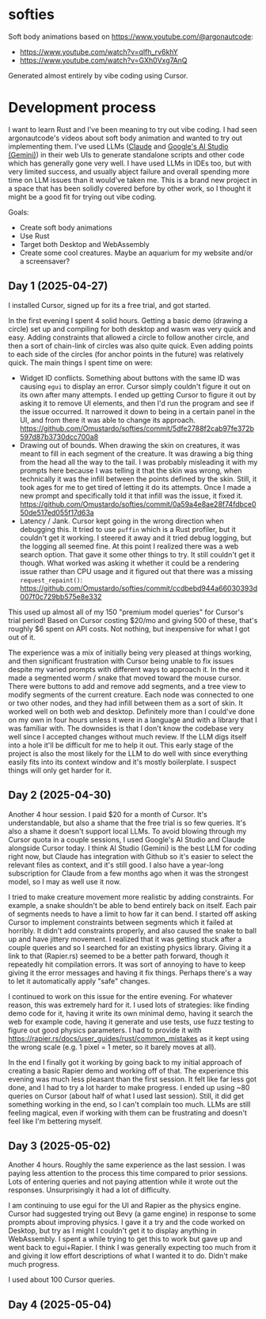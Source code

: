 # softies

Soft body animations based on https://www.youtube.com/@argonautcode:
* https://www.youtube.com/watch?v=qlfh_rv6khY
* https://www.youtube.com/watch?v=GXh0Vxg7AnQ

Generated almost entirely by vibe coding using Cursor.

# Development process

I want to learn Rust and I've been meaning to try out vibe coding. I had seen argonautcode's videos about soft body animation and wanted to try out implementing them. I've used LLMs ([Claude](https://claude.ai/new) and [Google's AI Studio (Gemini)](https://aistudio.google.com/prompts/new_chat)) in their web UIs to generate standalone scripts and other code which has generally gone very well. I have used LLMs in IDEs too, but with very limited success, and usually abject failure and overall spending more time on LLM issues than it would've taken me. This is a brand new project in a space that has been solidly covered before by other work, so I thought it might be a good fit for trying out vibe coding.

Goals:
* Create soft body animations
* Use Rust
* Target both Desktop and WebAssembly
* Create some cool creatures. Maybe an aquarium for my website and/or a screensaver?

## Day 1 (2025-04-27)

I installed Cursor, signed up for its a free trial, and got started.

In the first evening I spent 4 solid hours. Getting a basic demo (drawing a circle) set up and compiling for both desktop and wasm was very quick and easy. Adding constraints that allowed a circle to follow another circle, and then a sort of chain-link of circles was also quite quick. Even adding points to each side of the circles (for anchor points in the future) was relatively quick. The main things I spent time on were:
* Widget ID conflicts. Something about buttons with the same ID was causing `egui` to display an error. Cursor simply couldn't figure it out on its own after many attempts. I ended up getting Cursor to figure it out by asking it to remove UI elements, and then I'd run the program and see if the issue occurred. It narrowed it down to being in a certain panel in the UI, and from there it was able to change its approach. https://github.com/Omustardo/softies/commit/5dfe2788f2cab97fe372b597d87b3730dcc700a8
* Drawing out of bounds. When drawing the skin on creatures, it was meant to fill in each segment of the creature. It was drawing a big thing from the head all the way to the tail. I was probably misleading it with my prompts here because I was telling it that the skin was wrong, when technically it was the infill between the points defined by the skin. Still, it took ages for me to get tired of letting it do its attempts. Once I made a new prompt and specifically told it that infill was the issue, it fixed it. https://github.com/Omustardo/softies/commit/0a59a4e8ae28f74fdbce050de517ed055f17d63a
* Latency / Jank. Cursor kept going in the wrong direction when debugging this. It tried to use `puffin` which is a Rust profiler, but it couldn't get it working. I steered it away and it tried debug logging, but the logging all seemed fine. At this point I realized there was a web search option. That gave it some other things to try. It still couldn't get it though. What worked was asking it whether it could be a rendering issue rather than CPU usage and it figured out that there was a missing `request_repaint()`: https://github.com/Omustardo/softies/commit/ccdbebd944a66030393d007f0c729bb575e8e332

This used up almost all of my 150 "premium model queries" for Cursor's trial period! Based on Cursor costing $20/mo and giving 500 of these, that's roughly $6 spent on API costs. Not nothing, but inexpensive for what I got out of it.

The experience was a mix of initially being very pleased at things working, and then significant frustration with Cursor being unable to fix issues despite my varied prompts with different ways to approach it. In the end it made a segmented worm / snake that moved toward the mouse cursor. There were buttons to add and remove add segments, and a tree view to modify segments of the current creature. Each node was connected to one or two other nodes, and they had infill between them as a sort of skin. It worked well on both web and desktop. Definitely more than I could've done on my own in four hours unless it were in a language and with a library that I was familiar with. The downsides is that I don't know the codebase very well since I accepted changes without much review. If the LLM digs itself into a hole it'll be difficult for me to help it out. This early stage of the project is also the most likely for the LLM to do well with since everything easily fits into its context window and it's mostly boilerplate. I suspect things will only get harder for it.

## Day 2 (2025-04-30)

Another 4 hour session. I paid $20 for a month of Cursor. It's understandable, but also a shame that the free trial is so few queries. It's also a shame it doesn't support local LLMs. To avoid blowing through my Cursor quota in a couple sessions, I used Google's AI Studio and Claude alongside Cursor today. I think AI Studio (Gemini) is the best LLM for coding right now, but Claude has integration with Github so it's easier to select the relevant files as context, and it's still good. I also have a year-long subscription for Claude from a few months ago when it was the strongest model, so I may as well use it now.

I tried to make creature movement more realistic by adding constraints. For example, a snake shouldn't be able to bend entirely back on itself. Each pair of segments needs to have a limit to how far it can bend. I started off asking Cursor to implement constraints between segments which it failed at horribly. It didn't add constraints properly, and also caused the snake to ball up and have jittery movement. I realized that it was getting stuck after a couple queries and so I searched for an existing physics library. Giving it a link to that (Rapier.rs) seemed to be a better path forward, though it repeatedly hit compilation errors. It was sort of annoying to have to keep giving it the error messages and having it fix things. Perhaps there's a way to let it automatically apply "safe" changes.

I continued to work on this issue for the entire evening. For whatever reason, this was extremely hard for it. I used lots of strategies: like finding demo code for it, having it write its own minimal demo, having it search the web for example code, having it generate and use tests, use fuzz testing to figure out good physics parameters. I had to provide it with https://rapier.rs/docs/user_guides/rust/common_mistakes as it kept using the wrong scale (e.g. 1 pixel = 1 meter, so it barely moves at all).

In the end I finally got it working by going back to my initial approach of creating a basic Rapier demo and working off of that. The experience this evening was much less pleasant than the first session. It felt like far less got done, and I had to try a lot harder to make progress. I ended up using ~80 queries on Cursor (about half of what I used last session). Still, it did get something working in the end, so I can't complain too much. LLMs are still feeling magical, even if working with them can be frustrating and doesn't feel like I'm bettering myself.


## Day 3 (2025-05-02)

Another 4 hours. Roughly the same experience as the last session. I was paying less attention to the process this time compared to prior sessions. Lots of entering queries and not paying attention while it wrote out the responses. Unsurprisingly it had a lot of difficulty.

I am continuing to use egui for the UI and Rapier as the physics engine. Cursor had suggested trying out Bevy (a game engine) in response to some prompts about improving physics. I gave it a try and the code worked on Desktop, but try as I might I couldn't get it to display anything in WebAssembly. I spent a while trying to get this to work but gave up and went back to egui+Rapier. I think I was generally expecting too much from it and giving it low effort descriptions of what I wanted it to do. Didn't make much progress.

I used about 100 Cursor queries.

## Day 4 (2025-05-04)

